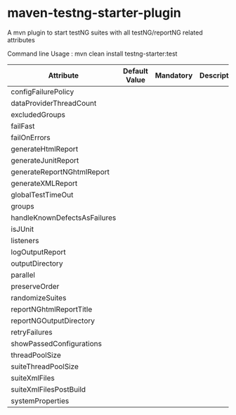 # maven-testng-starter-plugin

A mvn plugin to start testNG suites with all testNG/reportNG related attributes

Command line Usage : mvn clean install testng-starter:test

| Attribute | Default Value | Mandatory | Description |
|-----------|-------------|-----------|---------------|
|configFailurePolicy           |             |           |               |
|dataProviderThreadCount       |             |           |               |
|excludedGroups                |             |           |               |
|failFast                      |             |           |               |
|failOnErrors                  |             |           |               |
|generateHtmlReport            |             |           |               |
|generateJunitReport           |             |           |               |
|generateReportNGhtmlReport    |             |           |               |
|generateXMLReport             |             |           |               |
|globalTestTimeOut             |             |           |               |
|groups                        |             |           |               |
|handleKnownDefectsAsFailures  |             |           |               |
|isJUnit                       |             |           |               |
|listeners                     |             |           |               |
|logOutputReport               |             |           |               |
|outputDirectory               |             |           |               |
|parallel                      |             |           |               |
|preserveOrder                 |             |           |               |
|randomizeSuites               |             |           |               |
|reportNGhtmlReportTitle       |             |           |               |
|reportNGOutputDirectory       |             |           |               |
|retryFailures                 |             |           |               |
|showPassedConfigurations      |             |           |               |
|threadPoolSize                |             |           |               |
|suiteThreadPoolSize           |             |           |               |
|suiteXmlFiles                 |             |           |               |
|suiteXmlFilesPostBuild        |             |           |               |
|systemProperties              |             |           |               |
